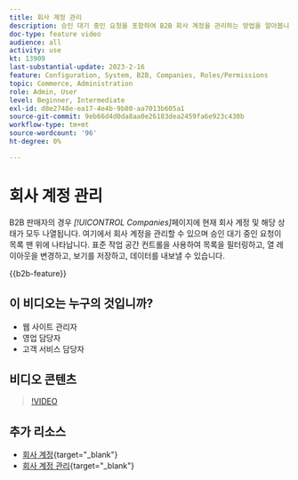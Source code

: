 ```yaml
---
title: 회사 계정 관리
description: 승인 대기 중인 요청을 포함하여 B2B 회사 계정을 관리하는 방법을 알아봅니다.
doc-type: feature video
audience: all
activity: use
kt: 13909
last-substantial-update: 2023-2-16
feature: Configuration, System, B2B, Companies, Roles/Permissions
topic: Commerce, Administration
role: Admin, User
level: Beginner, Intermediate
exl-id: d8e2748e-ea17-4e4b-9b80-aa7013b605a1
source-git-commit: 9eb66d4d0da8aa0e26183dea2459fa6e923c430b
workflow-type: tm+mt
source-wordcount: '96'
ht-degree: 0%

---
```


# 회사 계정 관리

B2B 판매자의 경우 _[!UICONTROL Companies]_&#x200B;페이지에 현재 회사 계정 및 해당 상태가 모두 나열됩니다. 여기에서 회사 계정을 관리할 수 있으며 승인 대기 중인 요청이 목록 맨 위에 나타납니다. 표준 작업 공간 컨트롤을 사용하여 목록을 필터링하고, 열 레이아웃을 변경하고, 보기를 저장하고, 데이터를 내보낼 수 있습니다.

{{b2b-feature}}

## 이 비디오는 누구의 것입니까?

- 웹 사이트 관리자
- 영업 담당자
- 고객 서비스 담당자

## 비디오 콘텐츠

>[!VIDEO](https://video.tv.adobe.com/v/344447?quality=12&learn=on)

## 추가 리소스

- [회사 계정](https://experienceleague.adobe.com/docs/commerce-admin/b2b/companies/account-companies.html?lang=ko){target="_blank"}
- [회사 계정 관리](https://experienceleague.adobe.com/docs/commerce-admin/b2b/companies/account-company-manage.html?lang=ko){target="_blank"}
